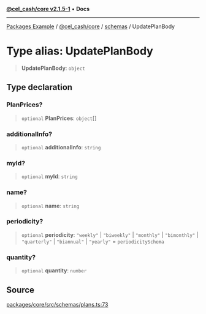 [**@cel_cash/core v2.1.5-1**](../../README.md) • **Docs**

***

[Packages Example](../../../../README.md) / [@cel\_cash/core](../../README.md) / [schemas](../README.md) / UpdatePlanBody

# Type alias: UpdatePlanBody

> **UpdatePlanBody**: `object`

## Type declaration

### PlanPrices?

> `optional` **PlanPrices**: `object`[]

### additionalInfo?

> `optional` **additionalInfo**: `string`

### myId?

> `optional` **myId**: `string`

### name?

> `optional` **name**: `string`

### periodicity?

> `optional` **periodicity**: `"weekly"` \| `"biweekly"` \| `"monthly"` \| `"bimonthly"` \| `"quarterly"` \| `"biannual"` \| `"yearly"` = `periodicitySchema`

### quantity?

> `optional` **quantity**: `number`

## Source

[packages/core/src/schemas/plans.ts:73](https://github.com/Pyxlab/celcash/blob/a34e89ae69c9dcb41ba66226cb05c8c8b83b7cf4/packages/core/src/schemas/plans.ts#L73)
